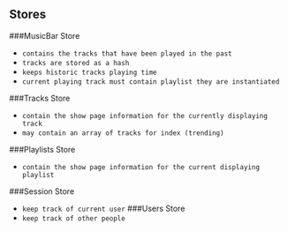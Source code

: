 ## Stores

###MusicBar Store
  * `contains the tracks that have been played in the past`
  * `tracks are stored as a hash`
  * `keeps historic tracks playing time`
  * `current playing track must contain playlist they are instantiated`

###Tracks Store
  * `contain the show page information for the currently displaying track`
  * `may contain an array of tracks for index (trending)`


###Playlists Store
  * `contain the show page information for the current displaying playlist`


###Session Store
  * `keep track of current user`
###Users Store
  * `keep track of other people`
